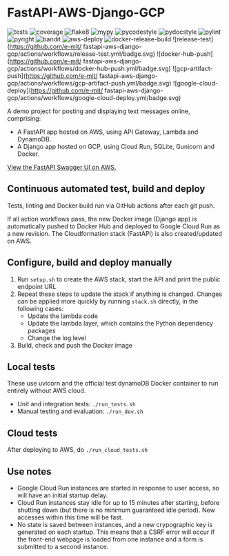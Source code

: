 # FastAPI-AWS-Django-GCP


![tests](https://github.com/e-mit/fastapi-aws-django-gcp/actions/workflows/tests.yml/badge.svg)
![coverage](https://img.shields.io/endpoint?url=https://gist.githubusercontent.com/e-mit/9df92671b4e2859b1e75cf762121b73f/raw/fastapi-aws-django-gcp.json)
![flake8](https://github.com/e-mit/fastapi-aws-django-gcp/actions/workflows/flake8.yml/badge.svg)
![mypy](https://github.com/e-mit/fastapi-aws-django-gcp/actions/workflows/mypy.yml/badge.svg)
![pycodestyle](https://github.com/e-mit/fastapi-aws-django-gcp/actions/workflows/pycodestyle.yml/badge.svg)
![pydocstyle](https://github.com/e-mit/fastapi-aws-django-gcp/actions/workflows/pydocstyle.yml/badge.svg)
![pylint](https://github.com/e-mit/fastapi-aws-django-gcp/actions/workflows/pylint.yml/badge.svg)
![pyright](https://github.com/e-mit/fastapi-aws-django-gcp/actions/workflows/pyright.yml/badge.svg)
![bandit](https://github.com/e-mit/fastapi-aws-django-gcp/actions/workflows/bandit.yml/badge.svg)
![aws-deploy](https://github.com/e-mit/fastapi-aws-django-gcp/actions/workflows/aws-deploy.yml/badge.svg)
![docker-release-build](https://github.com/e-mit/fastapi-aws-django-gcp/actions/workflows/docker-release-build.yml/badge.svg)
![release-test](https://github.com/e-mit/ fastapi-aws-django-gcp/actions/workflows/release-test.yml/badge.svg)
![docker-hub-push](https://github.com/e-mit/ fastapi-aws-django-gcp/actions/workflows/docker-hub-push.yml/badge.svg)
![gcp-artifact-push](https://github.com/e-mit/ fastapi-aws-django-gcp/actions/workflows/gcp-artifact-push.yml/badge.svg)
![google-cloud-deploy](https://github.com/e-mit/ fastapi-aws-django-gcp/actions/workflows/google-cloud-deploy.yml/badge.svg)


A demo project for posting and displaying text messages online, comprising:
- A FastAPI app hosted on AWS, using API Gateway, Lambda and DynamoDB.
- A Django app hosted on GCP, using Cloud Run, SQLite, Gunicorn and Docker.

[View the FastAPI Swagger UI on AWS.](https://peil328b55.execute-api.eu-west-2.amazonaws.com/docs)


## Continuous automated test, build and deploy

Tests, linting and Docker build run via GitHub actions after each git push.

If all action workflows pass, the new Docker image (Django app) is automatically pushed to Docker Hub and deployed to Google Cloud Run as a new revision. The Cloudformation stack (FastAPI) is also created/updated on AWS.


## Configure, build and deploy manually

1. Run ```setup.sh``` to create the AWS stack, start the API and print the public endpoint URL
2. Repeat these steps to update the stack if anything is changed. Changes can be applied more quickly by running ```stack.sh``` directly, in the following cases:
    - Update the lambda code
    - Update the lambda layer, which contains the Python dependency packages
    - Change the log level
3. Build, check and push the Docker image


## Local tests

These use uvicorn and the official test dynamoDB Docker container to run entirely without AWS cloud.

- Unit and integration tests: ```./run_tests.sh```
- Manual testing and evaluation: ```./run_dev.sh```


## Cloud tests

After deploying to AWS, do ```./run_cloud_tests.sh```


## Use notes

- Google Cloud Run instances are started in response to user access, so will have an initial startup delay.
- Cloud Run instances stay idle for up to 15 minutes after starting, before shutting down (but there is no minimum guaranteed idle period). New accesses within this time will be fast.
- No state is saved between instances, and a new crypographic key is generated on each startup. This means that a CSRF error will occur if the front-end webpage is loaded from one instance and a form is submitted to a second instance.
